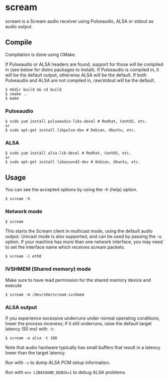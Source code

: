 # scream

scream is a Scream audio receiver using Pulseaudio, ALSA or stdout as audio output.

## Compile

Compilation is done using CMake.

If Pulseaudio or ALSA headers are found, support for those will be compiled in (see below for distro packages to install). If Pulseaudio is compiled in, it will be the default output, otherwise ALSA will be the default. If both Pulseaudio and ALSA are not compiled in, raw/stdout will be the default.

```shell
$ mkdir build && cd build
$ cmake ..
$ make
```

### Pulseaudio

```shell
$ sudo yum install pulseaudio-libs-devel # Redhat, CentOS, etc.
or
$ sudo apt-get install libpulse-dev # Debian, Ubuntu, etc.
```

### ALSA

```shell
$ sudo yum install alsa-lib-devel # Redhat, CentOS, etc.
or
$ sudo apt-get install libasound2-dev # Debian, Ubuntu, etc.
```

## Usage

You can see the accepted options by using the -h (help) option.

```shell
$ scream -h
```

### Network mode

```shell
$ scream
```

This starts the Scream client in multicast mode, using the default audio output.
Unicast mode is also supported, and can be used by passing the -u option. If your machine has more than one network interface, you may need to set the interface name which receives scream packets.

```shell
$ scream -i eth0
```

### IVSHMEM (Shared memory) mode

Make sure to have read permission for the shared memory device and execute

```shell
$ scream -m /dev/shm/scream-ivshmem
```

### ALSA output

If you experience excessive underruns under normal operating conditions,
lower the process niceness; if it still underruns, raise the default
target latency (50 ms) with `-t`:

```shell
$ scream -o alsa -t 100
```

Note that audio hardware typically has small buffers that result in a
latency lower than the target latency.

Run with `-v` to dump ALSA PCM setup information.

Run with `env LIBASOUND_DEBUG=1` to debug ALSA problems.
